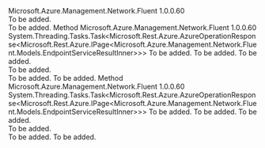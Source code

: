 <Type Name="IAvailableEndpointServicesOperations" FullName="Microsoft.Azure.Management.Network.Fluent.IAvailableEndpointServicesOperations">
  <TypeSignature Language="C#" Value="public interface IAvailableEndpointServicesOperations" />
  <TypeSignature Language="ILAsm" Value=".class public interface auto ansi abstract IAvailableEndpointServicesOperations" />
  <TypeSignature Language="DocId" Value="T:Microsoft.Azure.Management.Network.Fluent.IAvailableEndpointServicesOperations" />
  <TypeSignature Language="VB.NET" Value="Public Interface IAvailableEndpointServicesOperations" />
  <TypeSignature Language="F#" Value="type IAvailableEndpointServicesOperations = interface" />
  <AssemblyInfo>
    <AssemblyName>Microsoft.Azure.Management.Network.Fluent</AssemblyName>
    <AssemblyVersion>1.0.0.60</AssemblyVersion>
  </AssemblyInfo>
  <Interfaces />
  <Docs>
    <summary>To be added.</summary>
    <remarks>To be added.</remarks>
  </Docs>
  <Members>
    <Member MemberName="ListNextWithHttpMessagesAsync">
      <MemberSignature Language="C#" Value="public System.Threading.Tasks.Task&lt;Microsoft.Rest.Azure.AzureOperationResponse&lt;Microsoft.Rest.Azure.IPage&lt;Microsoft.Azure.Management.Network.Fluent.Models.EndpointServiceResultInner&gt;&gt;&gt; ListNextWithHttpMessagesAsync (string nextPageLink, System.Collections.Generic.Dictionary&lt;string,System.Collections.Generic.List&lt;string&gt;&gt; customHeaders = null, System.Threading.CancellationToken cancellationToken = null);" />
      <MemberSignature Language="ILAsm" Value=".method public hidebysig newslot virtual instance class System.Threading.Tasks.Task`1&lt;class Microsoft.Rest.Azure.AzureOperationResponse`1&lt;class Microsoft.Rest.Azure.IPage`1&lt;class Microsoft.Azure.Management.Network.Fluent.Models.EndpointServiceResultInner&gt;&gt;&gt; ListNextWithHttpMessagesAsync(string nextPageLink, class System.Collections.Generic.Dictionary`2&lt;string, class System.Collections.Generic.List`1&lt;string&gt;&gt; customHeaders, valuetype System.Threading.CancellationToken cancellationToken) cil managed" />
      <MemberSignature Language="DocId" Value="M:Microsoft.Azure.Management.Network.Fluent.IAvailableEndpointServicesOperations.ListNextWithHttpMessagesAsync(System.String,System.Collections.Generic.Dictionary{System.String,System.Collections.Generic.List{System.String}},System.Threading.CancellationToken)" />
      <MemberSignature Language="F#" Value="abstract member ListNextWithHttpMessagesAsync : string * System.Collections.Generic.Dictionary&lt;string, System.Collections.Generic.List&lt;string&gt;&gt; * System.Threading.CancellationToken -&gt; System.Threading.Tasks.Task&lt;Microsoft.Rest.Azure.AzureOperationResponse&lt;Microsoft.Rest.Azure.IPage&lt;Microsoft.Azure.Management.Network.Fluent.Models.EndpointServiceResultInner&gt;&gt;&gt;" Usage="iAvailableEndpointServicesOperations.ListNextWithHttpMessagesAsync (nextPageLink, customHeaders, cancellationToken)" />
      <MemberType>Method</MemberType>
      <AssemblyInfo>
        <AssemblyName>Microsoft.Azure.Management.Network.Fluent</AssemblyName>
        <AssemblyVersion>1.0.0.60</AssemblyVersion>
      </AssemblyInfo>
      <ReturnValue>
        <ReturnType>System.Threading.Tasks.Task&lt;Microsoft.Rest.Azure.AzureOperationResponse&lt;Microsoft.Rest.Azure.IPage&lt;Microsoft.Azure.Management.Network.Fluent.Models.EndpointServiceResultInner&gt;&gt;&gt;</ReturnType>
      </ReturnValue>
      <Parameters>
        <Parameter Name="nextPageLink" Type="System.String" />
        <Parameter Name="customHeaders" Type="System.Collections.Generic.Dictionary&lt;System.String,System.Collections.Generic.List&lt;System.String&gt;&gt;" />
        <Parameter Name="cancellationToken" Type="System.Threading.CancellationToken" />
      </Parameters>
      <Docs>
        <param name="nextPageLink">To be added.</param>
        <param name="customHeaders">To be added.</param>
        <param name="cancellationToken">To be added.</param>
        <summary>To be added.</summary>
        <returns>To be added.</returns>
        <remarks>To be added.</remarks>
      </Docs>
    </Member>
    <Member MemberName="ListWithHttpMessagesAsync">
      <MemberSignature Language="C#" Value="public System.Threading.Tasks.Task&lt;Microsoft.Rest.Azure.AzureOperationResponse&lt;Microsoft.Rest.Azure.IPage&lt;Microsoft.Azure.Management.Network.Fluent.Models.EndpointServiceResultInner&gt;&gt;&gt; ListWithHttpMessagesAsync (string location, System.Collections.Generic.Dictionary&lt;string,System.Collections.Generic.List&lt;string&gt;&gt; customHeaders = null, System.Threading.CancellationToken cancellationToken = null);" />
      <MemberSignature Language="ILAsm" Value=".method public hidebysig newslot virtual instance class System.Threading.Tasks.Task`1&lt;class Microsoft.Rest.Azure.AzureOperationResponse`1&lt;class Microsoft.Rest.Azure.IPage`1&lt;class Microsoft.Azure.Management.Network.Fluent.Models.EndpointServiceResultInner&gt;&gt;&gt; ListWithHttpMessagesAsync(string location, class System.Collections.Generic.Dictionary`2&lt;string, class System.Collections.Generic.List`1&lt;string&gt;&gt; customHeaders, valuetype System.Threading.CancellationToken cancellationToken) cil managed" />
      <MemberSignature Language="DocId" Value="M:Microsoft.Azure.Management.Network.Fluent.IAvailableEndpointServicesOperations.ListWithHttpMessagesAsync(System.String,System.Collections.Generic.Dictionary{System.String,System.Collections.Generic.List{System.String}},System.Threading.CancellationToken)" />
      <MemberSignature Language="F#" Value="abstract member ListWithHttpMessagesAsync : string * System.Collections.Generic.Dictionary&lt;string, System.Collections.Generic.List&lt;string&gt;&gt; * System.Threading.CancellationToken -&gt; System.Threading.Tasks.Task&lt;Microsoft.Rest.Azure.AzureOperationResponse&lt;Microsoft.Rest.Azure.IPage&lt;Microsoft.Azure.Management.Network.Fluent.Models.EndpointServiceResultInner&gt;&gt;&gt;" Usage="iAvailableEndpointServicesOperations.ListWithHttpMessagesAsync (location, customHeaders, cancellationToken)" />
      <MemberType>Method</MemberType>
      <AssemblyInfo>
        <AssemblyName>Microsoft.Azure.Management.Network.Fluent</AssemblyName>
        <AssemblyVersion>1.0.0.60</AssemblyVersion>
      </AssemblyInfo>
      <ReturnValue>
        <ReturnType>System.Threading.Tasks.Task&lt;Microsoft.Rest.Azure.AzureOperationResponse&lt;Microsoft.Rest.Azure.IPage&lt;Microsoft.Azure.Management.Network.Fluent.Models.EndpointServiceResultInner&gt;&gt;&gt;</ReturnType>
      </ReturnValue>
      <Parameters>
        <Parameter Name="location" Type="System.String" />
        <Parameter Name="customHeaders" Type="System.Collections.Generic.Dictionary&lt;System.String,System.Collections.Generic.List&lt;System.String&gt;&gt;" />
        <Parameter Name="cancellationToken" Type="System.Threading.CancellationToken" />
      </Parameters>
      <Docs>
        <param name="location">To be added.</param>
        <param name="customHeaders">To be added.</param>
        <param name="cancellationToken">To be added.</param>
        <summary>To be added.</summary>
        <returns>To be added.</returns>
        <remarks>To be added.</remarks>
      </Docs>
    </Member>
  </Members>
</Type>